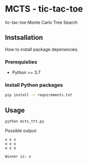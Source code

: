 # MCTS - tic-tac-toe
tic-tac-toe Monte Carlo Tree Search

## Instsallation
How to install package depenencies.
### Prerequisties
* Python >= 3.7

### Install Python packages
``` bash
pip install -r requirements.txt
```

## Usage
``` bash
python mcts_ttt.py
```

Possible output:
```
x x x 
o o x 
o x o 

Winner is: x
```